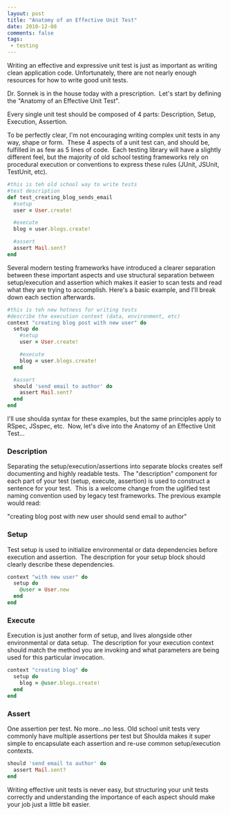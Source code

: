 ```yaml
---
layout: post
title: "Anatomy of an Effective Unit Test"
date: 2010-12-08
comments: false
tags:
 - testing
---
```


[](http://1.bp.blogspot.com/_yocpuDtbm4c/TQBR1QacfVI/AAAAAAAAABU/FqFtno1aIbE/s1600/doogietest.png)


Writing an effective and expressive unit test is just as important as writing clean application code. Unfortunately, there are not nearly enough resources for how to write good unit tests.


Dr. Sonnek is in the house today with a prescription.  Let's start by defining the "Anatomy of an Effective Unit Test".


Every single unit test should be composed of 4 parts: Description, Setup, Execution, Assertion.


To be perfectly clear, I'm not encouraging writing complex unit tests in any way, shape or form.  These 4 aspects of a unit test can, and should be, fulfilled in as few as 5 lines of code.  Each testing library will have a slightly different feel, but the majority of old school testing frameworks rely on procedural execution or conventions to express these rules (JUnit, JSUnit, TestUnit, etc).

```ruby
#this is teh old school way to write tests
#test description
def test_creating_blog_sends_email
  #setup
  user = User.create!

  #execute
  blog = user.blogs.create!

  #assert
  assert Mail.sent?
end
```


Several modern testing frameworks have introduced a clearer separation between these important aspects and use structural separation between setup/execution and assertion which makes it easier to scan tests and read what they are trying to accomplish. Here's a basic example, and I'll break down each section afterwards.


```ruby
#this is teh new hotness for writing tests
#describe the execution context (data, environment, etc)
context "creating blog post with new user" do
  setup do
    #setup
    user = User.create!

    #execute
    blog = user.blogs.create!
  end

  #assert
  should 'send email to author' do
    assert Mail.sent?
  end
end
```


I'll use shoulda syntax for these examples, but the same principles apply to RSpec, JSspec, etc.  Now, let's dive into the Anatomy of an Effective Unit Test...


### Description

Separating the setup/execution/assertions into separate blocks creates self documenting and highly readable tests.  The "description" component for each part of your test (setup, execute, assertion) is used to construct a sentence for your test.  This is a welcome change from the uglified test naming convention used by legacy test frameworks. The previous example would read:

"creating blog post with new user should send email to author"


### Setup

Test setup is used to initialize environmental or data dependencies before execution and assertion.  The description for your setup block should clearly describe these dependencies.

```ruby
context "with new user" do
  setup do
    @user = User.new
  end
end
```


### Execute

Execution is just another form of setup, and lives alongside other environmental or data setup.  The description for your execution context should match the method you are invoking and what parameters are being used for this particular invocation.

```ruby
context "creating blog" do
  setup do
    blog = @user.blogs.create!
  end
end
```


### Assert

One assertion per test. No more...no less. Old school unit tests very commonly have multiple assertions per test but Shoulda makes it super simple to encapsulate each assertion and re-use common setup/execution contexts.

```ruby
should 'send email to author' do
  assert Mail.sent?
end
```


Writing effective unit tests is never easy, but structuring your unit tests correctly and understanding the importance of each aspect should make your job just a little bit easier.
